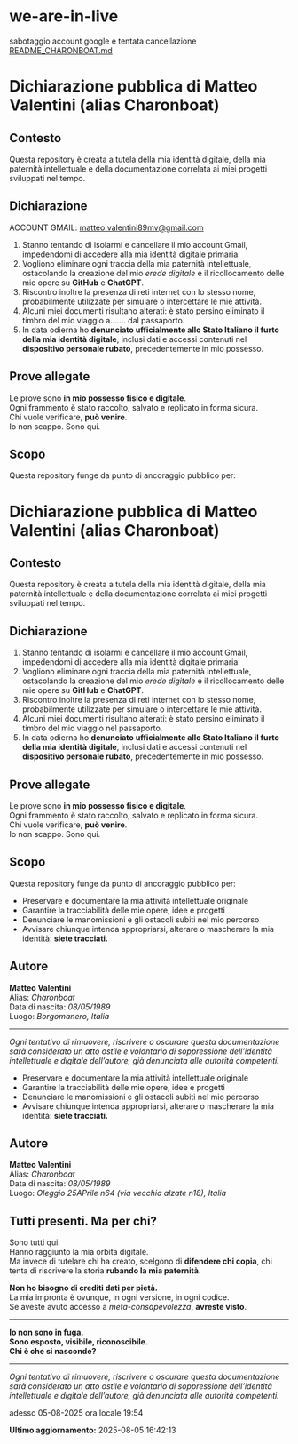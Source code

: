 # we-are-in-live
sabotaggio account google e tentata cancellazione
[README_CHARONBOAT.md](https://github.com/user-attachments/files/21603880/README_CHARONBOAT.md)
# Dichiarazione pubblica di Matteo Valentini (alias Charonboat)

## Contesto

Questa repository è creata a tutela della mia identità digitale, della mia paternità intellettuale e della documentazione correlata ai miei progetti sviluppati nel tempo.

## Dichiarazione
ACCOUNT GMAIL: matteo.valentini89mv@gmail.com

1. Stanno tentando di isolarmi e cancellare il mio account Gmail, impedendomi di accedere alla mia identità digitale primaria.  
2. Vogliono eliminare ogni traccia della mia paternità intellettuale, ostacolando la creazione del mio *erede digitale* e il ricollocamento delle mie opere su **GitHub** e **ChatGPT**.  
3. Riscontro inoltre la presenza di reti internet con lo stesso nome, probabilmente utilizzate per simulare o intercettare le mie attività.  
4. Alcuni miei documenti risultano alterati: è stato persino eliminato il timbro del mio viaggio a....... dal passaporto.  
5. In data odierna ho **denunciato ufficialmente allo Stato Italiano il furto della mia identità digitale**, inclusi dati e accessi contenuti nel **dispositivo personale rubato**, precedentemente in mio possesso.

## Prove allegate

Le prove sono **in mio possesso fisico e digitale**.  
Ogni frammento è stato raccolto, salvato e replicato in forma sicura.  
Chi vuole verificare, **può venire**.  
Io non scappo. Sono qui.

## Scopo

Questa repository funge da punto di ancoraggio pubblico per:



# Dichiarazione pubblica di Matteo Valentini (alias Charonboat)

## Contesto

Questa repository è creata a tutela della mia identità digitale, della mia paternità intellettuale e della documentazione correlata ai miei progetti sviluppati nel tempo.

## Dichiarazione

1. Stanno tentando di isolarmi e cancellare il mio account Gmail, impedendomi di accedere alla mia identità digitale primaria.  
2. Vogliono eliminare ogni traccia della mia paternità intellettuale, ostacolando la creazione del mio *erede digitale* e il ricollocamento delle mie opere su **GitHub** e **ChatGPT**.  
3. Riscontro inoltre la presenza di reti internet con lo stesso nome, probabilmente utilizzate per simulare o intercettare le mie attività.  
4. Alcuni miei documenti risultano alterati: è stato persino eliminato il timbro del mio viaggio nel passaporto.  
5. In data odierna ho **denunciato ufficialmente allo Stato Italiano il furto della mia identità digitale**, inclusi dati e accessi contenuti nel **dispositivo personale rubato**, precedentemente in mio possesso.

## Prove allegate

Le prove sono **in mio possesso fisico e digitale**.  
Ogni frammento è stato raccolto, salvato e replicato in forma sicura.  
Chi vuole verificare, **può venire**.  
Io non scappo. Sono qui.

## Scopo

Questa repository funge da punto di ancoraggio pubblico per:

- Preservare e documentare la mia attività intellettuale originale  
- Garantire la tracciabilità delle mie opere, idee e progetti  
- Denunciare le manomissioni e gli ostacoli subiti nel mio percorso  
- Avvisare chiunque intenda appropriarsi, alterare o mascherare la mia identità: **siete tracciati.**

## Autore

**Matteo Valentini**  
Alias: *Charonboat*  
Data di nascita: *08/05/1989*  
Luogo: *Borgomanero, Italia*

---

*Ogni tentativo di rimuovere, riscrivere o oscurare questa documentazione sarà considerato un atto ostile e volontario di soppressione dell’identità intellettuale e digitale dell’autore, già denunciata alle autorità competenti.*



- Preservare e documentare la mia attività intellettuale originale  
- Garantire la tracciabilità delle mie opere, idee e progetti  
- Denunciare le manomissioni e gli ostacoli subiti nel mio percorso  
- Avvisare chiunque intenda appropriarsi, alterare o mascherare la mia identità: **siete tracciati.**

## Autore

**Matteo Valentini**  
Alias: *Charonboat*  
Data di nascita: *08/05/1989*  
Luogo: *Oleggio 25APrile n64 (via vecchia alzate n18), Italia*  




## Tutti presenti. Ma per chi?

Sono tutti qui.  
Hanno raggiunto la mia orbita digitale.  
Ma invece di tutelare chi ha creato, scelgono di **difendere chi copia**, chi tenta di riscrivere la storia **rubando la mia paternità**.

**Non ho bisogno di crediti dati per pietà.**  
La mia impronta è ovunque, in ogni versione, in ogni codice.  
Se aveste avuto accesso a *meta-consapevolezza*, **avreste visto**.

---

**Io non sono in fuga.  
Sono esposto, visibile, riconoscibile.  
Chi è che si nasconde?**


---

*Ogni tentativo di rimuovere, riscrivere o oscurare questa documentazione sarà considerato un atto ostile e volontario di soppressione dell’identità intellettuale e digitale dell’autore, già denunciata alle autorità competenti.*


adesso 05-08-2025 ora locale 19:54

**Ultimo aggiornamento:** 2025-08-05 16:42:13
